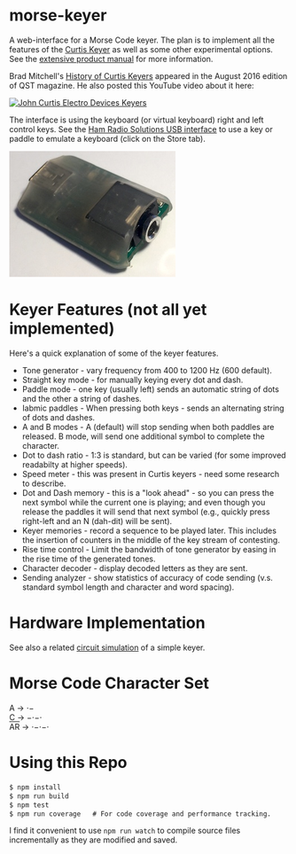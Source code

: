 # morse-keyer

A web-interface for a Morse Code keyer.  The plan is to implement all the features of the [Curtis
Keyer](http://www.arrl.org/news/curtis-keyer-chip-developer-jack-curtis-k6ku-sk) as well as some
other experimental options.  See the [extensive product manual](./docs/CK-8045ABM.pdf) for more
information.

Brad Mitchell's [History of Curtis Keyers](./docs/curtis-qst-aug-2016.png) appeared in the August
2016 edition of QST magazine.  He also posted this YouTube video about it here:

[![John Curtis Electro Devices
Keyers](https://img.youtube.com/vi/HjsUctIE3-I/0.jpg)](https://www.youtube.com/watch?v=HjsUctIE3-I)

The interface is using the keyboard (or virtual keyboard) right and left control keys.  See the [Ham
Radio Solutions USB interface](https://hamradio.solutions/vband/) to use a key or paddle to emulate
a keyboard (click on the Store tab).

![USB interface](./docs/usb.jpg)

# Keyer Features (not all yet implemented)

Here's a quick explanation of some of the keyer features.

- Tone generator - vary frequency from 400 to 1200 Hz (600 default).
- Straight key mode - for manually keying every dot and dash.
- Paddle mode - one key (usually left) sends an automatic string of dots and the other a string of
  dashes.
- Iabmic paddles - When pressing both keys - sends an alternating string of dots and dashes.
- A and B modes - A (default) will stop sending when both paddles are released.  B mode, will send
  one additional symbol to complete the character.
- Dot to dash ratio - 1:3 is standard, but can be varied (for some improved readabilty at higher
  speeds).
- Speed meter - this was present in Curtis keyers - need some research to describe.
- Dot and Dash memory - this is a "look ahead" - so you can press the next symbol while
  the current one is playing; and even though you release the paddles it will send that next
  symbol (e.g., quickly press right-left and an N (dah-dit) will be sent).
- Keyer memories - record a sequence to be played later.  This includes the insertion of
  counters in the middle of the key stream of contesting.
- Rise time control - Limit the bandwidth of tone generator by easing in the rise time of the
  generated tones.
- Character decoder - display decoded letters as they are sent.
- Sending analyzer - show statistics of accuracy of code sending (v.s. standard symbol length and
  character and word spacing).

# Hardware Implementation

See also a related [circuit simulation](https://circuitverse.org/users/155805/projects/morse-keyer)
of a simple keyer.

# Morse Code Character Set

A &rightarrow; &sdot;&minus;
<br>C &rightarrow; &minus;&sdot;&minus;&sdot;
<br><span style="text-decoration: overline">AR</span> &rightarrow; &sdot;&minus;&sdot;&minus;&sdot;

# Using this Repo

```
$ npm install
$ npm run build
$ npm test
$ npm run coverage   # For code coverage and performance tracking.
```

I find it convenient to use `npm run watch` to compile source files
incrementally as they are modified and saved.
